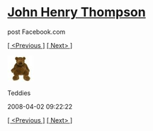 # [John Henry Thompson](../README.md)
post Facebook.com

[[ <Previous ]](2008-04-02-8.md) [[ Next> ]](2008-04-02-10.md)

[![](../media/2008-04-02/Teddies-8.jpg)](../README.md)

Teddies

2008-04-02 09:22:22

[[ <Previous ]](2008-04-02-8.md) [[ Next> ]](2008-04-02-10.md)